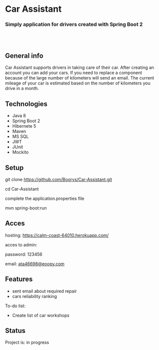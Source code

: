 # Car Assistant
### Simply application for drivers created with Spring Boot 2
 <br/>
 <br/>

## General info
Car Assistant supports drivers in taking care of their car. After creating an account you can add your cars.
If you need to replace a component because of the large number of kilometers will send an email.
The current mileage of your car is estimated based on the number of kilometers you drive in a month.


## Technologies
 * Java 8
 * Spring Boot 2
 * Hibernete 5
 * Maven
 * MS SQL
 * JWT
 * JUnit
 * Mockito


## Setup
git clone https://github.com/Boorys/Car-Assistant.git

cd Car-Assistant

complete the application.properties file

mvn spring-boot:run

## Acces

hosting: https://calm-coast-64010.herokuapp.com/ 

acces to admin:

password: 123456

email: ata46698@eoopy.com
## Features
* sent email about required repair
* cars reliability ranking

 To-do list:
* Create list of car workshops



## Status
Project is: in progress
